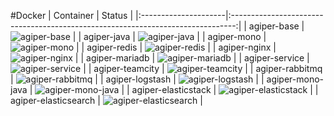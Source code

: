 #Docker
| Container            | Status                                                                          |
|:---------------------|:-------------------------------------------------------------------------------:|
| agiper-base          | ![agiper-base](https://quay.io/repository/agiper/base/status)                   |
| agiper-java          | ![agiper-java](https://quay.io/repository/agiper/java/status)                   |
| agiper-mono          | ![agiper-mono](https://quay.io/repository/agiper/mono/status)                   |
| agiper-redis         | ![agiper-redis](https://quay.io/repository/agiper/redis/status)                 |
| agiper-nginx         | ![agiper-nginx](https://quay.io/repository/agiper/nginx/status)                 |
| agiper-mariadb       | ![agiper-mariadb](https://quay.io/repository/agiper/mariadb/status)             |
| agiper-service       | ![agiper-service](https://quay.io/repository/agiper/service/status)             |
| agiper-teamcity      | ![agiper-teamcity](https://quay.io/repository/agiper/teamcity/status)           |
| agiper-rabbitmq      | ![agiper-rabbitmq](https://quay.io/repository/agiper/rabbitmq/status)           |
| agiper-logstash      | ![agiper-logstash](https://quay.io/repository/agiper/logstash/status)           |
| agiper-mono-java     | ![agiper-mono-java](https://quay.io/repository/agiper/mono-java/status)         |
| agiper-elasticstack  | ![agiper-elasticstack](https://quay.io/repository/agiper/elasticstack/status)   |
| agiper-elasticsearch | ![agiper-elasticsearch](https://quay.io/repository/agiper/elasticsearch/status) |
